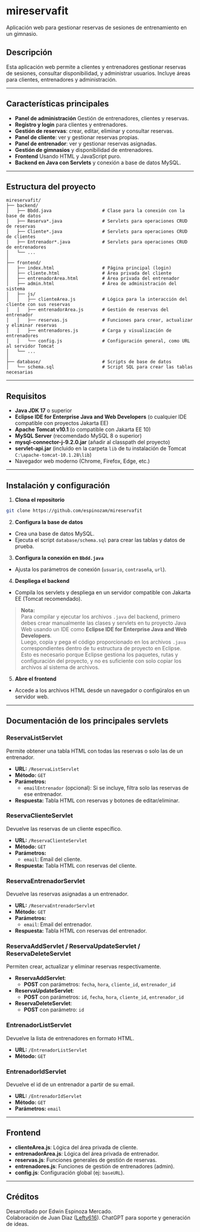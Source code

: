 # mireservafit

Aplicación web para gestionar reservas de sesiones de entrenamiento en un gimnasio.

## Descripción

Esta aplicación web permite a clientes y entrenadores gestionar reservas de sesiones, consultar disponibilidad, y administrar usuarios. Incluye áreas para clientes, entrenadores y administración.

---

## Características principales

- **Panel de administración** Gestión de entrenadores, clientes y reservas.
- **Registro y login** para clientes y entrenadores.
- **Gestión de reservas**: crear, editar, eliminar y consultar reservas.
- **Panel de cliente**: ver y gestionar reservas propias.
- **Panel de entrenador**: ver y gestionar reservas asignadas.
- **Gestión de gimnasios** y disponibilidad de entrenadores.
- **Frontend** Usando HTML y JavaScript puro.
- **Backend en Java con Servlets** y conexión a base de datos MySQL.

---

## Estructura del proyecto

```
mireservafit/
├── backend/
│   ├── Bbdd.java                   # Clase para la conexión con la base de datos
│   ├── Reserva*.java               # Servlets para operaciones CRUD de reservas
│   ├── Cliente*.java               # Servlets para operaciones CRUD de clientes
│   ├── Entrenador*.java            # Servlets para operaciones CRUD de entrenadores
│   └── ...
│
├── frontend/
│   ├── index.html                  # Página principal (login)
│   ├── cliente.html                # Área privada del cliente
│   ├── entrenadorArea.html         # Área privada del entrenador
│   ├── admin.html                  # Área de administración del sistema
│   ├── js/
│   │   ├── clienteArea.js          # Lógica para la interacción del cliente con sus reservas
│   │   ├── entrenadorArea.js       # Gestión de reservas del entrenador
│   │   ├── reservas.js             # Funciones para crear, actualizar y eliminar reservas
│   │   ├── entrenadores.js         # Carga y visualización de entrenadores
│   │   └── config.js               # Configuración general, como URL al servidor Tomcat
│   └── ...
│
├── database/                       # Scripts de base de datos
│   └── schema.sql                  # Script SQL para crear las tablas necesarias
```

---

## Requisitos

- **Java JDK 17** o superior
- **Eclipse IDE for Enterprise Java and Web Developers** (o cualquier IDE compatible con proyectos Jakarta EE)
- **Apache Tomcat v10.1** (o compatible con Jakarta EE 10)
- **MySQL Server** (recomendado MySQL 8 o superior)
- **mysql-connector-j-9.2.0.jar** (añadir al classpath del proyecto)
- **servlet-api.jar** (incluido en la carpeta `lib` de tu instalación de Tomcat `C:\apache-tomcat-10.1.28\lib`)
- Navegador web moderno (Chrome, Firefox, Edge, etc.)

---

## Instalación y configuración

1. **Clona el repositorio**

```sh
git clone https://github.com/espinozam/mireservafit
```

2. **Configura la base de datos**  
- Crea una base de datos MySQL.
- Ejecuta el script `database/schema.sql` para crear las tablas y datos de prueba.

3. **Configura la conexión en `Bbdd.java`**  
- Ajusta los parámetros de conexión (`usuario`, `contraseña`, `url`).

4. **Despliega el backend**  
- Compila los servlets y despliega en un servidor compatible con Jakarta EE (Tomcat recomendado).
> **Nota:**  
> Para compilar y ejecutar los archivos `.java` del backend, primero debes crear manualmente las clases y servlets en tu proyecto Java Web usando un IDE como **Eclipse IDE for Enterprise Java and Web Developers**.  
> Luego, copia y pega el código proporcionado en los archivos `.java` correspondientes dentro de tu estructura de proyecto en Eclipse.  
> Esto es necesario porque Eclipse gestiona los paquetes, rutas y configuración del proyecto, y no es suficiente con solo copiar los archivos al sistema de archivos.

5. **Abre el frontend**  
- Accede a los archivos HTML desde un navegador o configúralos en un servidor web.

---

## Documentación de los principales servlets

### ReservaListServlet

Permite obtener una tabla HTML con todas las reservas o solo las de un entrenador.

- **URL:** `/ReservaListServlet`
- **Método:** `GET`
- **Parámetros:**
  - `emailEntrenador` (opcional): Si se incluye, filtra solo las reservas de ese entrenador.
- **Respuesta:** Tabla HTML con reservas y botones de editar/eliminar.

### ReservaClienteServlet

Devuelve las reservas de un cliente específico.

- **URL:** `/ReservaClienteServlet`
- **Método:** `GET`
- **Parámetros:**
  - `email`: Email del cliente.
- **Respuesta:** Tabla HTML con reservas del cliente.

### ReservaEntrenadorServlet

Devuelve las reservas asignadas a un entrenador.

- **URL:** `/ReservaEntrenadorServlet`
- **Método:** `GET`
- **Parámetros:**
  - `email`: Email del entrenador.
- **Respuesta:** Tabla HTML con reservas del entrenador.

### ReservaAddServlet / ReservaUpdateServlet / ReservaDeleteServlet

Permiten crear, actualizar y eliminar reservas respectivamente.

- **ReservaAddServlet**:  
  - **POST** con parámetros: `fecha`, `hora`, `cliente_id`, `entrenador_id`
- **ReservaUpdateServlet**:  
  - **POST** con parámetros: `id`, `fecha`, `hora`, `cliente_id`, `entrenador_id`
- **ReservaDeleteServlet**:  
  - **POST** con parámetro: `id`

### EntrenadorListServlet

Devuelve la lista de entrenadores en formato HTML.

- **URL:** `/EntrenadorListServlet`
- **Método:** `GET`

### EntrenadorIdServlet

Devuelve el id de un entrenador a partir de su email.

- **URL:** `/EntrenadorIdServlet`
- **Método:** `GET`
- **Parámetros:** `email`

---

## Frontend

- **clienteArea.js**: Lógica del área privada de cliente.
- **entrenadorArea.js**: Lógica del área privada de entrenador.
- **reservas.js**: Funciones generales de gestión de reservas.
- **entrenadores.js**: Funciones de gestión de entrenadores (admin).
- **config.js**: Configuración global (ej: `baseURL`).

---

## Créditos

Desarrollado por Edwin Espinoza Mercado.  
Colaboración de Juan Diaz ([Lefty616](https://github.com/Lefty616)).
ChatGPT para soporte y generación de ideas.